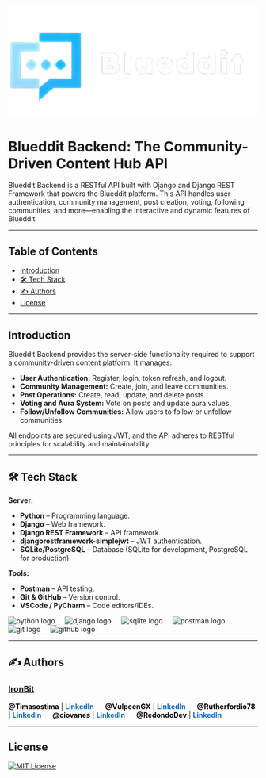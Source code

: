 ![Logo](https://github.com/iron-bit/djangular-frontend/blob/main/public/assets/logo_footer.png)

# Blueddit Backend: The Community-Driven Content Hub API

Blueddit Backend is a RESTful API built with Django and Django REST Framework that powers the Blueddit platform. This API handles user authentication, community management, post creation, voting, following communities, and more—enabling the interactive and dynamic features of Blueddit.

---

## Table of Contents

- [Introduction](#introduction)
- [🛠 Tech Stack](#-tech-stack)
- [✍️ Authors](#authors)
- [License](#license)

---

## Introduction

Blueddit Backend provides the server-side functionality required to support a community-driven content platform. It manages:

- **User Authentication:** Register, login, token refresh, and logout.
- **Community Management:** Create, join, and leave communities.
- **Post Operations:** Create, read, update, and delete posts.
- **Voting and Aura System:** Vote on posts and update aura values.
- **Follow/Unfollow Communities:** Allow users to follow or unfollow communities.

All endpoints are secured using JWT, and the API adheres to RESTful principles for scalability and maintainability.

---

## 🛠 Tech Stack

**Server:**
- **Python** – Programming language.
- **Django** – Web framework.
- **Django REST Framework** – API framework.
- **djangorestframework-simplejwt** – JWT authentication.
- **SQLite/PostgreSQL** – Database (SQLite for development, PostgreSQL for production).

**Tools:**
- **Postman** – API testing.
- **Git & GitHub** – Version control.
- **VSCode / PyCharm** – Code editors/IDEs.

<div align="left">
  <img src="https://cdn.jsdelivr.net/gh/devicons/devicon/icons/python/python-original.svg" height="40" alt="python logo" />
  <img width="12" />
  <img src="https://cdn.jsdelivr.net/gh/devicons/devicon/icons/django/django-plain.svg" height="40" alt="django logo" />
  <img width="12" />
  <img src="https://cdn.jsdelivr.net/gh/devicons/devicon/icons/sqlite/sqlite-original.svg" height="40" alt="sqlite logo" />
  <img width="12" />
  <img src="https://cdn.jsdelivr.net/gh/devicons/devicon/icons/postman/postman-original.svg" height="40" alt="postman logo" />
  <img width="12" />
  <img src="https://cdn.jsdelivr.net/gh/devicons/devicon/icons/git/git-original.svg" height="40" alt="git logo" />
  <img width="12" />
  <img src="https://cdn.jsdelivr.net/gh/devicons/devicon/icons/github/github-original.svg" height="40" alt="github logo" />
</div>

---

## ✍️ Authors

### [IronBit](https://github.com/iron-bit)

<div align="left">
  <a href="https://github.com/Timasostima" style="color: black; font-weight: bold; text-decoration: none;">@Timasostima</a> |
  <a href="https://www.linkedin.com/in/tymur-kulivar-shymanskyi/" style="color: #0A66C2; font-weight: bold; text-decoration: none;">LinkedIn</a>
  <img width="15" />
  <a href="https://github.com/VulpeenGX" style="color: black; font-weight: bold; text-decoration: none;">@VulpeenGX</a> |
  <a href="https://www.linkedin.com/in/alejandro-gutierrez-31671b330/" style="color: #0A66C2; font-weight: bold; text-decoration: none;">LinkedIn</a>
  <img width="15" />
  <a href="https://github.com/Rutherfordio78" style="color: black; font-weight: bold; text-decoration: none;">@Rutherfordio78</a> |
  <a href="https://www.linkedin.com/in/jaime-gutierrez-pereira-330430348/" style="color: #0A66C2; font-weight: bold; text-decoration: none;">LinkedIn</a>
  <img width="15" />
  <a href="https://github.com/ciovanes" style="color: black; font-weight: bold; text-decoration: none;">@ciovanes</a> |
  <a href="https://www.linkedin.com/in/ciovanes/" style="color: #0A66C2; font-weight: bold; text-decoration: none;">LinkedIn</a>
  <img width="15" />
  <a href="https://github.com/RedondoDev" style="color: black; font-weight: bold; text-decoration: none;">@RedondoDev</a> |
  <a href="https://www.linkedin.com/in/javier-redondo-fern%C3%A1ndez-680957285/" style="color: #0A66C2; font-weight: bold; text-decoration: none;">LinkedIn</a>
</div>

---

## License
[![MIT License](https://img.shields.io/badge/License-MIT-green.svg)](https://choosealicense.com/licenses/mit/)


